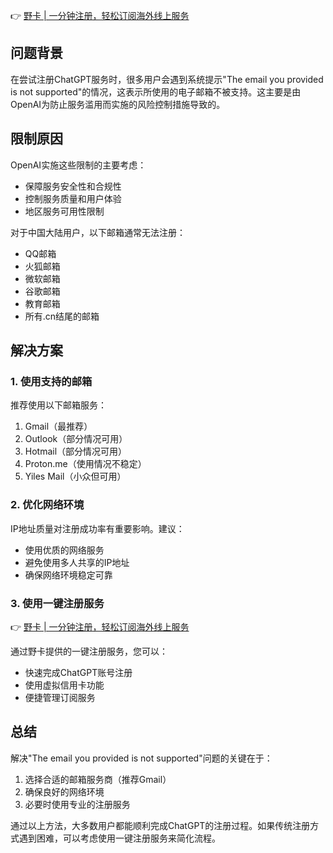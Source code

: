 👉 [野卡 | 一分钟注册，轻松订阅海外线上服务](https://bit.ly/bewildcard)

## 问题背景

在尝试注册ChatGPT服务时，很多用户会遇到系统提示"The email you provided is not supported"的情况，这表示所使用的电子邮箱不被支持。这主要是由OpenAI为防止服务滥用而实施的风险控制措施导致的。

## 限制原因

OpenAI实施这些限制的主要考虑：
- 保障服务安全性和合规性
- 控制服务质量和用户体验
- 地区服务可用性限制

对于中国大陆用户，以下邮箱通常无法注册：
- QQ邮箱
- 火狐邮箱
- 微软邮箱
- 谷歌邮箱
- 教育邮箱
- 所有.cn结尾的邮箱

## 解决方案

### 1. 使用支持的邮箱

推荐使用以下邮箱服务：
1. Gmail（最推荐）
2. Outlook（部分情况可用）
3. Hotmail（部分情况可用）
4. Proton.me（使用情况不稳定）
5. Yiles Mail（小众但可用）

### 2. 优化网络环境

IP地址质量对注册成功率有重要影响。建议：
- 使用优质的网络服务
- 避免使用多人共享的IP地址
- 确保网络环境稳定可靠

### 3. 使用一键注册服务

👉 [野卡 | 一分钟注册，轻松订阅海外线上服务](https://bit.ly/bewildcard)

通过野卡提供的一键注册服务，您可以：
- 快速完成ChatGPT账号注册
- 使用虚拟信用卡功能
- 便捷管理订阅服务

## 总结

解决"The email you provided is not supported"问题的关键在于：
1. 选择合适的邮箱服务商（推荐Gmail）
2. 确保良好的网络环境
3. 必要时使用专业的注册服务

通过以上方法，大多数用户都能顺利完成ChatGPT的注册过程。如果传统注册方式遇到困难，可以考虑使用一键注册服务来简化流程。